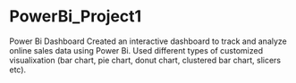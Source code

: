 # PowerBi_Project1
Power Bi Dashboard
Created an interactive dashboard to track and analyze online sales data using Power Bi.
Used different types of customized visualixation (bar chart, pie chart, donut chart, clustered bar chart, slicers etc).
